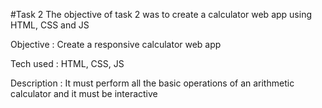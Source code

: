 #Task 2
The objective of task 2 was to create a calculator web app using HTML, CSS and JS

Objective : Create a responsive calculator web app

Tech used : HTML, CSS, JS

Description : It must perform all the basic operations of an arithmetic calculator and it must be interactive
